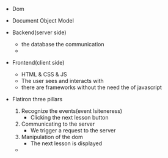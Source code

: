 - Dom
- Document Object Model


- Backend(server side)
    - the database the communication 
    - 

- Frontend(client side)
    - HTML & CSS & JS
    - The user sees and interacts with
    - there are frameworks without the need the of javascript

- Flatiron three pillars
    1) Recognize the events(event lsiteneress)
        - Clicking the next lesson button
    2) Communicating to the server
        - We trigger a request to the server
    3) Manipulation of the dom
        - The next lesson is displayed

    - 

    
